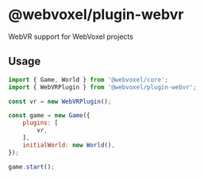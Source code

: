 # @webvoxel/plugin-webvr
WebVR support for WebVoxel projects

## Usage
```javascript
import { Game, World } from '@webvoxel/core';
import { WebVRPlugin } from '@webvoxel/plugin-webvr';

const vr = new WebVRPlugin();

const game = new Game({
    plugins: [
        vr,
    ],
    initialWorld: new World(),
});

game.start();
```